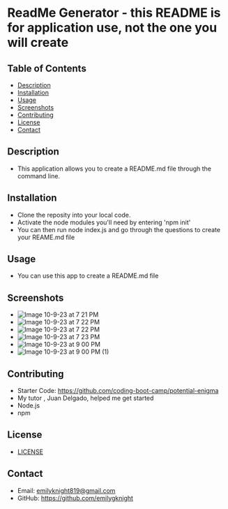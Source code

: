 # ReadMe Generator - this README is for application use, not the one you will create

## Table of Contents

- [Description](#description)
- [Installation](#installation)
- [Usage](#usage)
- [Screenshots](#usage)
- [Contributing](#contributing)
- [License](#license)
- [Contact](#contact)

## Description

- This application allows you to create a README.md file through the command line. 

## Installation

- Clone the reposity into your local code.
- Activate the node modules you'll need by entering 'npm init'
- You can then run node index.js and go through the questions to create your REAME.md file

## Usage

- You can use this app to create a README.md file

## Screenshots

- ![Image 10-9-23 at 7 21 PM](https://github.com/emilygknight/readme-generator/assets/138501781/a36ccc08-b706-4a35-bb1d-4c5bcc8d4796)
- ![Image 10-9-23 at 7 22 PM](https://github.com/emilygknight/readme-generator/assets/138501781/a3d6dc06-cd2b-4d25-ac40-833744b2fb58)
- ![Image 10-9-23 at 7 22 PM](https://github.com/emilygknight/readme-generator/assets/138501781/30ecc670-168a-4569-93d6-da6d7e7b1fc1)
- ![Image 10-9-23 at 7 23 PM](https://github.com/emilygknight/readme-generator/assets/138501781/78aac97e-4e67-4322-9be1-6214174a22aa)
- ![Image 10-9-23 at 9 00 PM](https://github.com/emilygknight/readme-generator/assets/138501781/28223fc7-f4c3-4221-92ca-01520f705015)
- ![Image 10-9-23 at 9 00 PM (1)](https://github.com/emilygknight/readme-generator/assets/138501781/d35f5ed1-11fa-4835-aa85-efafc0787016)

## Contributing

- Starter Code: https://github.com/coding-boot-camp/potential-enigma
- My tutor , Juan Delgado, helped me get started
- Node.js 
- npm

## License

- [LICENSE](readme-generator/LICENSE)

## Contact

- Email: emilyknight819@gmail.com
- GitHub: https://github.com/emilygknight